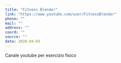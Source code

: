 ```yaml
---
title: "Fitness Blender"
link: "https://www.youtube.com/user/FitnessBlender"
phone: ""
mail: ""
address: ""
coord: ""
source: ""
date: 2020-04-03
---
```


Canale youtube per esercizio fisico
